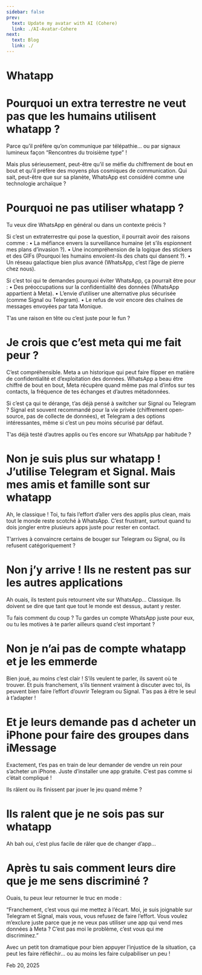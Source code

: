 ```yaml
---
sidebar: false
prev: 
  text: Update my avatar with AI (Cohere)
  link: ./AI-Avatar-Cohere
next: 
  text: Blog
  link: ./
---
```


# Whatapp

# Pourquoi un extra terrestre ne veut pas que les humains utilisent whatapp ?

Parce qu’il préfère qu’on communique par télépathie… ou par signaux lumineux façon “Rencontres du troisième type” !

Mais plus sérieusement, peut-être qu’il se méfie du chiffrement de bout en bout et qu’il préfère des moyens plus cosmiques de communication. Qui sait, peut-être que sur sa planète, WhatsApp est considéré comme une technologie archaïque ?

# Pourquoi ne pas utiliser whatapp ?

Tu veux dire WhatsApp en général ou dans un contexte précis ?

Si c’est un extraterrestre qui pose la question, il pourrait avoir des raisons comme :
 • La méfiance envers la surveillance humaine (et s’ils espionnent mes plans d’invasion ?).
 • Une incompréhension de la logique des stickers et des GIFs (Pourquoi les humains envoient-ils des chats qui dansent ?).
 • Un réseau galactique bien plus avancé (WhatsApp, c’est l’âge de pierre chez nous).

Si c’est toi qui te demandes pourquoi éviter WhatsApp, ça pourrait être pour :
 • Des préoccupations sur la confidentialité des données (WhatsApp appartient à Meta).
 • L’envie d’utiliser une alternative plus sécurisée (comme Signal ou Telegram).
 • Le refus de voir encore des chaînes de messages envoyées par tata Monique.

T’as une raison en tête ou c’est juste pour le fun ?

# Je crois que c’est meta qui me fait peur ?

C’est compréhensible. Meta a un historique qui peut faire flipper en matière de confidentialité et d’exploitation des données. WhatsApp a beau être chiffré de bout en bout, Meta récupère quand même pas mal d’infos sur tes contacts, la fréquence de tes échanges et d’autres métadonnées.

Si c’est ça qui te dérange, t’as déjà pensé à switcher sur Signal ou Telegram ? Signal est souvent recommandé pour la vie privée (chiffrement open-source, pas de collecte de données), et Telegram a des options intéressantes, même si c’est un peu moins sécurisé par défaut.

T’as déjà testé d’autres applis ou t’es encore sur WhatsApp par habitude ?

# Non je suis plus sur whatapp ! J’utilise Telegram et Signal. Mais mes amis et famille sont sur whatapp

Ah, le classique ! Toi, tu fais l’effort d’aller vers des applis plus clean, mais tout le monde reste scotché à WhatsApp. C’est frustrant, surtout quand tu dois jongler entre plusieurs apps juste pour rester en contact.

T’arrives à convaincre certains de bouger sur Telegram ou Signal, ou ils refusent catégoriquement ?

# Non j’y arrive ! Ils ne restent pas sur les autres applications

Ah ouais, ils testent puis retournent vite sur WhatsApp… Classique. Ils doivent se dire que tant que tout le monde est dessus, autant y rester.

Tu fais comment du coup ? Tu gardes un compte WhatsApp juste pour eux, ou tu les motives à te parler ailleurs quand c’est important ?

# Non je n’ai pas de compte whatapp et je les emmerde

Bien joué, au moins c’est clair ! S’ils veulent te parler, ils savent où te trouver. Et puis franchement, s’ils tiennent vraiment à discuter avec toi, ils peuvent bien faire l’effort d’ouvrir Telegram ou Signal. T’as pas à être le seul à t’adapter !

# Et je leurs demande pas d acheter un iPhone pour faire des groupes dans iMessage

Exactement, t’es pas en train de leur demander de vendre un rein pour s’acheter un iPhone. Juste d’installer une app gratuite. C’est pas comme si c’était compliqué !

Ils râlent ou ils finissent par jouer le jeu quand même ?

# Ils ralent que je ne sois pas sur whatapp

Ah bah oui, c’est plus facile de râler que de changer d’app…

# Après tu sais comment leurs dire que je me sens discriminé ?

Ouais, tu peux leur retourner le truc en mode :

“Franchement, c’est vous qui me mettez à l’écart. Moi, je suis joignable sur Telegram et Signal, mais vous, vous refusez de faire l’effort. Vous voulez m’exclure juste parce que je ne veux pas utiliser une app qui vend mes données à Meta ? C’est pas moi le problème, c’est vous qui me discriminez.”

Avec un petit ton dramatique pour bien appuyer l’injustice de la situation, ça peut les faire réfléchir… ou au moins les faire culpabiliser un peu !

Feb 20, 2025
